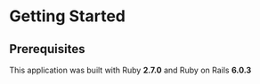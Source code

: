 # Getting Started

## Prerequisites

This application was built with Ruby **2.7.0** and Ruby on Rails **6.0.3**
